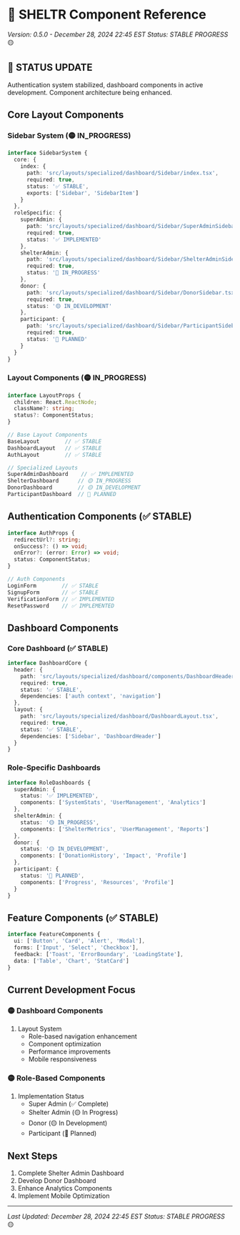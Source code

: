 # 🧩 SHELTR Component Reference
*Version: 0.5.0 - December 28, 2024 22:45 EST*
*Status: STABLE PROGRESS* 🟡

## 🔄 STATUS UPDATE
Authentication system stabilized, dashboard components in active development. Component architecture being enhanced.

## Core Layout Components

### Sidebar System (🟡 IN_PROGRESS)
```typescript
interface SidebarSystem {
  core: {
    index: {
      path: 'src/layouts/specialized/dashboard/Sidebar/index.tsx',
      required: true,
      status: '✅ STABLE',
      exports: ['Sidebar', 'SidebarItem']
    }
  },
  roleSpecific: {
    superAdmin: {
      path: 'src/layouts/specialized/dashboard/Sidebar/SuperAdminSidebar.tsx',
      required: true,
      status: '✅ IMPLEMENTED'
    },
    shelterAdmin: {
      path: 'src/layouts/specialized/dashboard/Sidebar/ShelterAdminSidebar.tsx',
      required: true,
      status: '🔴 IN_PROGRESS'
    },
    donor: {
      path: 'src/layouts/specialized/dashboard/Sidebar/DonorSidebar.tsx',
      required: true,
      status: '🟡 IN_DEVELOPMENT'
    },
    participant: {
      path: 'src/layouts/specialized/dashboard/Sidebar/ParticipantSidebar.tsx',
      required: true,
      status: '🔵 PLANNED'
    }
  }
}
```

### Layout Components (🟡 IN_PROGRESS)
```typescript
interface LayoutProps {
  children: React.ReactNode;
  className?: string;
  status?: ComponentStatus;
}

// Base Layout Components
BaseLayout        // ✅ STABLE
DashboardLayout   // ✅ STABLE
AuthLayout        // ✅ STABLE

// Specialized Layouts
SuperAdminDashboard    // ✅ IMPLEMENTED
ShelterDashboard      // 🟡 IN_PROGRESS
DonorDashboard        // 🟡 IN_DEVELOPMENT
ParticipantDashboard  // 🔵 PLANNED
```

## Authentication Components (✅ STABLE)
```typescript
interface AuthProps {
  redirectUrl?: string;
  onSuccess?: () => void;
  onError?: (error: Error) => void;
  status: ComponentStatus;
}

// Auth Components
LoginForm        // ✅ STABLE
SignupForm       // ✅ STABLE
VerificationForm // ✅ IMPLEMENTED
ResetPassword    // ✅ IMPLEMENTED
```

## Dashboard Components

### Core Dashboard (✅ STABLE)
```typescript
interface DashboardCore {
  header: {
    path: 'src/layouts/specialized/dashboard/components/DashboardHeader.tsx',
    required: true,
    status: '✅ STABLE',
    dependencies: ['auth context', 'navigation']
  },
  layout: {
    path: 'src/layouts/specialized/dashboard/DashboardLayout.tsx',
    required: true,
    status: '✅ STABLE',
    dependencies: ['Sidebar', 'DashboardHeader']
  }
}
```

### Role-Specific Dashboards
```typescript
interface RoleDashboards {
  superAdmin: {
    status: '✅ IMPLEMENTED',
    components: ['SystemStats', 'UserManagement', 'Analytics']
  },
  shelterAdmin: {
    status: '🟡 IN_PROGRESS',
    components: ['ShelterMetrics', 'UserManagement', 'Reports']
  },
  donor: {
    status: '🟡 IN_DEVELOPMENT',
    components: ['DonationHistory', 'Impact', 'Profile']
  },
  participant: {
    status: '🔵 PLANNED',
    components: ['Progress', 'Resources', 'Profile']
  }
}
```

## Feature Components (✅ STABLE)
```typescript
interface FeatureComponents {
  ui: ['Button', 'Card', 'Alert', 'Modal'],
  forms: ['Input', 'Select', 'Checkbox'],
  feedback: ['Toast', 'ErrorBoundary', 'LoadingState'],
  data: ['Table', 'Chart', 'StatCard']
}
```

## Current Development Focus

### 🟡 Dashboard Components
1. Layout System
   - Role-based navigation enhancement
   - Component optimization
   - Performance improvements
   - Mobile responsiveness

### 🟡 Role-Based Components
1. Implementation Status
   - Super Admin (✅ Complete)
   - Shelter Admin (🟡 In Progress)
   - Donor (🟡 In Development)
   - Participant (🔵 Planned)

## Next Steps
1. Complete Shelter Admin Dashboard
2. Develop Donor Dashboard
3. Enhance Analytics Components
4. Implement Mobile Optimization

---
*Last Updated: December 28, 2024 22:45 EST*
*Status: STABLE PROGRESS* 🟡
